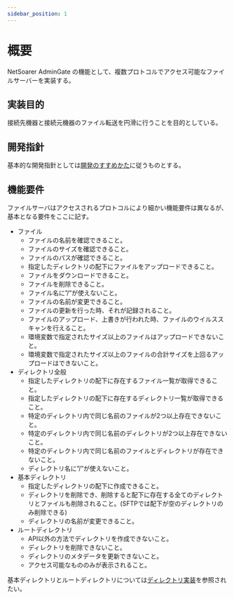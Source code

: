 ```yaml
---
sidebar_position: 1
---
```

# 概要
NetSoarer AdminGate の機能として、複数プロトコルでアクセス可能なファイルサーバーを実装する。

## 実装目的
接続先機器と接続元機器のファイル転送を円滑に行うことを目的としている。

## 開発指針
基本的な開発指針としては[開発のすすめかた](https://docs.teigi.dev/docs/dev/develop)に従うものとする。

## 機能要件
ファイルサーバはアクセスされるプロトコルにより細かい機能要件は異なるが、基本となる要件をここに記す。

- ファイル
  - ファイルの名前を確認できること。
  - ファイルのサイズを確認できること。
  - ファイルのパスが確認できること。
  - 指定したディレクトリの配下にファイルをアップロードできること。
  - ファイルをダウンロードできること。
  - ファイルを削除できること。
  - ファイル名に”/”が使えないこと。
  - ファイルの名前が変更できること。
  - ファイルの更新を行った時、それが記録されること。
  - ファイルのアップロード、上書きが行われた時、ファイルのウイルススキャンを行えること。
  - 環境変数で指定されたサイズ以上のファイルはアップロードできないこと。
  - 環境変数で指定されたサイズ以上のファイルの合計サイズを上回るアップロードはできないこと。
- ディレクトリ全般
  - 指定したディレクトリの配下に存在するファイル一覧が取得できること。
  - 指定したディレクトリの配下に存在するディレクトリ一覧が取得できること。
  - 特定のディレクトリ内で同じ名前のファイルが2つ以上存在できないこと。
  - 特定のディレクトリ内で同じ名前のディレクトリが2つ以上存在できないこと。
  - 特定のディレクトリ内で同じ名前のファイルとディレクトリが存在できないこと。
  - ディレクトリ名に”/”が使えないこと。
- 基本ディレクトリ
  - 指定したディレクトリの配下に作成できること。
  - ディレクトリを削除でき、削除すると配下に存在する全てのディレクトリとファイルも削除されること。(SFTPでは配下が空のディレクトリのみ削除できる)
  - ディレクトリの名前が変更できること。
- ルートディレクトリ
  - API以外の方法でディレクトリを作成できないこと。
  - ディレクトリを削除できないこと。
  - ディレクトリのメタデータを更新できないこと。
  - アクセス可能なもののみが表示されること。

基本ディレクトリとルートディレクトリについては[ディレクトリ実装](/docs/forDev/fileserver/directory)を参照されたい。